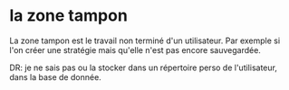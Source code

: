 # la zone tampon

La zone tampon est le travail non terminé d'un utilisateur.
Par exemple si l'on créer une stratégie mais qu'elle n'est pas encore sauvegardée.

DR: je ne sais pas ou la stocker dans un répertoire perso de l'utilisateur, dans la base de donnée.


